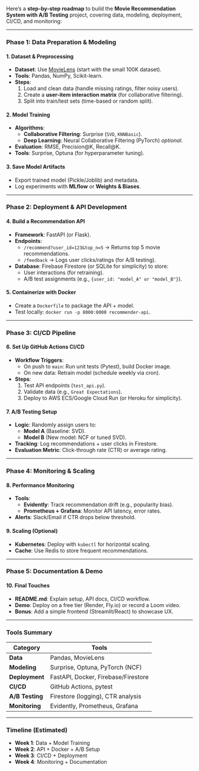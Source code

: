 Here’s a **step-by-step roadmap** to build the **Movie Recommendation System with A/B Testing** project, covering data, modeling, deployment, CI/CD, and monitoring:

---

### **Phase 1: Data Preparation & Modeling**
#### **1. Dataset & Preprocessing**
   - **Dataset**: Use [MovieLens](https://grouplens.org/datasets/movielens/) (start with the small 100K dataset).
   - **Tools**: Pandas, NumPy, Scikit-learn.
   - **Steps**:
     1. Load and clean data (handle missing ratings, filter noisy users).
     2. Create a **user-item interaction matrix** (for collaborative filtering).
     3. Split into train/test sets (time-based or random split).

#### **2. Model Training**
   - **Algorithms**:
     - **Collaborative Filtering**: Surprise (`SVD`, `KNNBasic`).
     - **Deep Learning**: Neural Collaborative Filtering (PyTorch) *optional*.
   - **Evaluation**: RMSE, Precision@K, Recall@K.
   - **Tools**: Surprise, Optuna (for hyperparameter tuning).

#### **3. Save Model Artifacts**
   - Export trained model (Pickle/Joblib) and metadata.
   - Log experiments with **MLflow** or **Weights & Biases**.

---

### **Phase 2: Deployment & API Development**
#### **4. Build a Recommendation API**
   - **Framework**: FastAPI (or Flask).
   - **Endpoints**:
     - `/recommend?user_id=123&top_n=5` → Returns top 5 movie recommendations.
     - `/feedback` → Logs user clicks/ratings (for A/B testing).
   - **Database**: Firebase Firestore (or SQLite for simplicity) to store:
     - User interactions (for retraining).
     - A/B test assignments (e.g., `{user_id: "model_A" or "model_B"}`).

#### **5. Containerize with Docker**
   - Create a `Dockerfile` to package the API + model.
   - Test locally: `docker run -p 8000:8000 recommender-api`.

---

### **Phase 3: CI/CD Pipeline**
#### **6. Set Up GitHub Actions CI/CD**
   - **Workflow Triggers**:
     - On push to `main`: Run unit tests (Pytest), build Docker image.
     - On new data: Retrain model (schedule weekly via cron).
   - **Steps**:
     1. Test API endpoints (`test_api.py`).
     2. Validate data (e.g., `Great Expectations`).
     3. Deploy to AWS ECS/Google Cloud Run (or Heroku for simplicity).

#### **7. A/B Testing Setup**
   - **Logic**: Randomly assign users to:
     - **Model A** (Baseline: SVD).
     - **Model B** (New model: NCF or tuned SVD).
   - **Tracking**: Log recommendations + user clicks in Firestore.
   - **Evaluation Metric**: Click-through rate (CTR) or average rating.

---

### **Phase 4: Monitoring & Scaling**
#### **8. Performance Monitoring**
   - **Tools**:
     - **Evidently**: Track recommendation drift (e.g., popularity bias).
     - **Prometheus + Grafana**: Monitor API latency, error rates.
   - **Alerts**: Slack/Email if CTR drops below threshold.

#### **9. Scaling (Optional)**
   - **Kubernetes**: Deploy with `kubectl` for horizontal scaling.
   - **Cache**: Use Redis to store frequent recommendations.

---

### **Phase 5: Documentation & Demo**
#### **10. Final Touches**
   - **README.md**: Explain setup, API docs, CI/CD workflow.
   - **Demo**: Deploy on a free tier (Render, Fly.io) or record a Loom video.
   - **Bonus**: Add a simple frontend (Streamlit/React) to showcase UX.

---

### **Tools Summary**
| Category          | Tools                                                                 |
|-------------------|-----------------------------------------------------------------------|
| **Data**          | Pandas, MovieLens                                                    |
| **Modeling**      | Surprise, Optuna, PyTorch (NCF)                                      |
| **Deployment**    | FastAPI, Docker, Firebase/Firestore                                  |
| **CI/CD**         | GitHub Actions, pytest                                               |
| **A/B Testing**   | Firestore (logging), CTR analysis                                    |
| **Monitoring**    | Evidently, Prometheus, Grafana                                       |

---

### **Timeline (Estimated)**
- **Week 1**: Data + Model Training  
- **Week 2**: API + Docker + A/B Setup  
- **Week 3**: CI/CD + Deployment  
- **Week 4**: Monitoring + Documentation  

